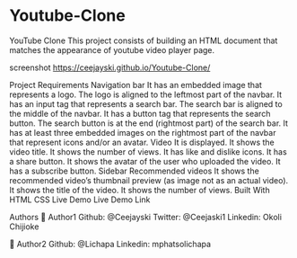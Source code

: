 # Youtube-Clone
YouTube Clone
This project consists of building an HTML document that matches the appearance of youtube video player page.

screenshot
https://ceejayski.github.io/Youtube-Clone/

Project Requirements
Navigation bar
It has an embedded image that represents a logo.
The logo is aligned to the leftmost part of the navbar.
It has an input tag that represents a search bar.
The search bar is aligned to the middle of the navbar.
It has a button tag that represents the search button.
The search button is at the end (rightmost part) of the search bar.
It has at least three embedded images on the rightmost part of the navbar that represent icons and/or an avatar.
Video
It is displayed.
It shows the video title.
It shows the number of views.
It has like and dislike icons.
It has a share button.
It shows the avatar of the user who uploaded the video.
It has a subscribe button.
Sidebar Recommended videos
It shows the recommended video’s thumbnail preview (as image not as an actual video).
It shows the title of the video.
It shows the number of views.
Built With
HTML
CSS
Live Demo
Live Demo Link




Authors
👤 Author1
Github: @Ceejayski
Twitter: @Ceejaski1
Linkedin: Okoli Chijioke

👤 Author2
Github: @Lichapa
Linkedin: mphatsolichapa

